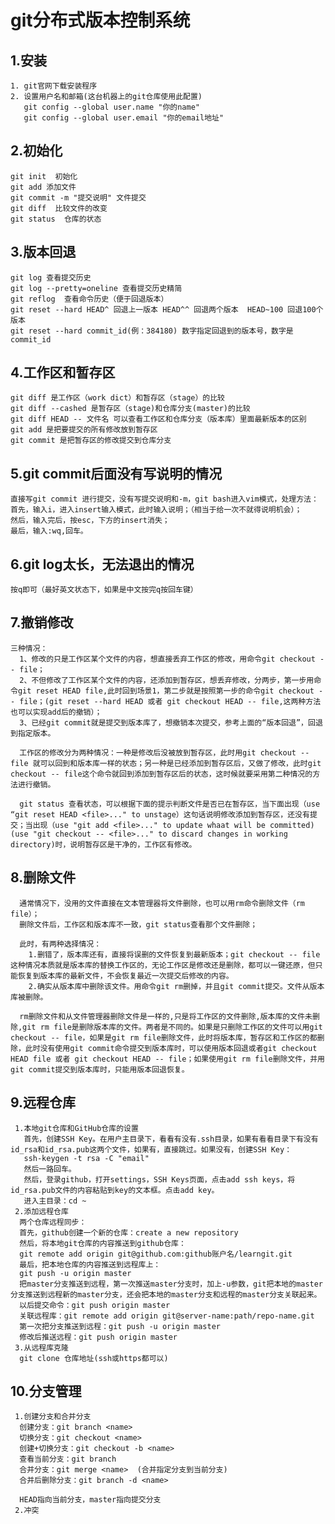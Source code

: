 # git分布式版本控制系统 #
## 1.安装 ##
    1. git官网下载安装程序
    2. 设置用户名和邮箱(这台机器上的git仓库使用此配置)
       git config --global user.name "你的name"
       git config --global user.email "你的email地址"
## 2.初始化 ##
    git init  初始化
    git add 添加文件
    git commit -m "提交说明" 文件提交
    git diff  比较文件的改变
    git status  仓库的状态
## 3.版本回退 ##
    git log 查看提交历史
    git log --pretty=oneline 查看提交历史精简
    git reflog  查看命令历史（便于回退版本）
    git reset --hard HEAD^ 回退上一版本 HEAD^^ 回退两个版本  HEAD~100 回退100个版本
    git reset --hard commit_id(例：384180) 数字指定回退到的版本号，数字是commit_id
## 4.工作区和暂存区 ##
    git diff 是工作区（work dict）和暂存区（stage）的比较
    git diff --cashed 是暂存区（stage)和仓库分支(master)的比较
    git diff HEAD -- 文件名 可以查看工作区和仓库分支（版本库）里面最新版本的区别
    git add 是把要提交的所有修改放到暂存区 
    git commit 是把暂存区的修改提交到仓库分支
## 5.git commit后面没有写说明的情况 ##
    直接写git commit 进行提交，没有写提交说明和-m，git bash进入vim模式，处理方法：
    首先，输入i，进入insert输入模式，此时输入说明；（相当于给一次不就得说明机会）；
    然后，输入完后，按esc，下方的insert消失；
    最后，输入:wq,回车。
## 6.git log太长，无法退出的情况 ##
    按q即可（最好英文状态下，如果是中文按完q按回车键）
## 7.撤销修改 ##
    三种情况：
      1、修改的只是工作区某个文件的内容，想直接丢弃工作区的修改，用命令git checkout -- file；
      2、不但修改了工作区某个文件的内容，还添加到暂存区，想丢弃修改，分两步，第一步用命令git reset HEAD file,此时回到场景1，第二步就是按照第一步的命令git checkout -- file；(git reset --hard HEAD 或者 git checkout HEAD -- file,这两种方法也可以实现add后的撤销）；
      3、已经git commit就是提交到版本库了，想撤销本次提交，参考上面的“版本回退”，回退到指定版本。

      工作区的修改分为两种情况：一种是修改后没被放到暂存区，此时用git checkout -- file 就可以回到和版本库一样的状态；另一种是已经添加到暂存区后，又做了修改，此时git checkout -- file这个命令就回到添加到暂存区后的状态，这时候就要采用第二种情况的方法进行撤销。

      git status 查看状态，可以根据下面的提示判断文件是否已在暂存区，当下面出现（use “git reset HEAD <file>..." to unstage）这句话说明修改添加到暂存区，还没有提交；当出现（use "git add <file>..." to update whaat will be committed) (use "git checkout -- <file>..." to discard changes in working directory)时，说明暂存区是干净的，工作区有修改。
## 8.删除文件 ##
      通常情况下，没用的文件直接在文本管理器将文件删除，也可以用rm命令删除文件（rm file）；
      删除文件后，工作区和版本库不一致，git status查看那个文件删除；

      此时，有两种选择情况：
        1.删错了，版本库还有，直接将误删的文件恢复到最新版本；git checkout -- file 这种情况本质就是版本库的替换工作区的，无论工作区是修改还是删除，都可以一键还原，但只能恢复到版本库的最新文件，不会恢复最近一次提交后修改的内容。
        2.确实从版本库中删除该文件。用命令git rm删掉，并且git commit提交。文件从版本库被删除。

      rm删除文件和从文件管理器删除文件是一样的,只是将工作区的文件删除,版本库的文件未删除,git rm file是删除版本库的文件。两者是不同的。如果是只删除工作区的文件可以用git checkout -- file，如果是git rm file删除文件，此时将版本库，暂存区和工作区的都删除，此时没有使用git commit命令提交到版本库时，可以使用版本回退或者git checkout HEAD file 或者 git checkout HEAD -- file；如果使用git rm file删除文件，并用git commit提交到版本库时，只能用版本回退恢复。
## 9.远程仓库 ##
     1.本地git仓库和GitHub仓库的设置
       首先，创建SSH Key。在用户主目录下，看看有没有.ssh目录，如果有看看目录下有没有id_rsa和id_rsa.pub这两个文件，如果有，直接跳过。如果没有，创建SSH Key：
       ssh-keygen -t rsa -C "email"
       然后一路回车。
       然后，登录github，打开settings，SSH Keys页面，点击add ssh keys，将id_rsa.pub文件的内容粘贴到key的文本框。点击add key。
       进入主目录：cd ~
     2.添加远程仓库
      两个仓库远程同步：
      首先，github创建一个新的仓库：create a new repository
      然后，将本地git仓库的内容推送到github仓库：
      git remote add origin git@github.com:github账户名/learngit.git
      最后，把本地仓库的内容推送到远程库上：
      git push -u origin master
      把master分支推送到远程，第一次推送master分支时，加上-u参数，git把本地的master分支推送到远程新的master分支，还会把本地的master分支和远程的master分支关联起来。
      以后提交命令：git push origin master
      关联远程库：git remote add origin git@server-name:path/repo-name.git
      第一次把分支推送到远程：git push -u origin master
      修改后推送远程：git push origin master
     3.从远程库克隆
      git clone 仓库地址(ssh或https都可以)
## 10.分支管理 ##
     1.创建分支和合并分支
      创建分支：git branch <name>
      切换分支：git checkout <name>
      创建+切换分支：git checkout -b <name>
      查看当前分支：git branch
      合并分支：git merge <name>  (合并指定分支到当前分支)
      合并后删除分支：git branch -d <name>

      HEAD指向当前分支，master指向提交分支
     2.冲突
     